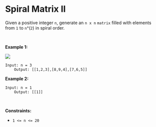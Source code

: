 # Spiral Matrix II


Given a positive integer `n`, generate an `n x n` `matrix` filled with
elements from `1` to `n`^(`2`) in spiral order.

 

**Example 1:**

![](https://assets.leetcode.com/uploads/2020/11/13/spiraln.jpg)

    Input: n = 3
        Output: [[1,2,3],[8,9,4],[7,6,5]]
        

**Example 2:**

    Input: n = 1
        Output: [[1]]
        

 

**Constraints:**

- `1 <= n <= 20`
